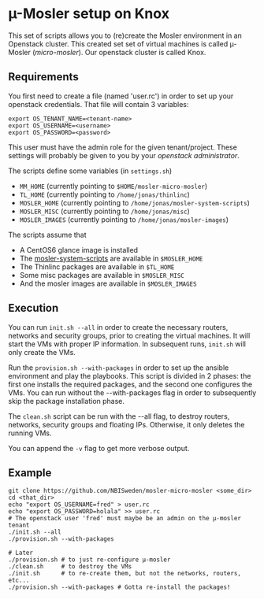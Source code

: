 # µ-Mosler setup on Knox

This set of scripts allows you to (re)create the Mosler environment in an Openstack cluster.
This created set set of virtual machines is called µ-Mosler (*micro-mosler*). Our openstack cluster is called Knox.

## Requirements
You first need to create a file (named 'user.rc') in order to set up your openstack credentials. That file will contain 3 variables:

	export OS_TENANT_NAME=<tenant-name>
	export OS_USERNAME=<username>
	export OS_PASSWORD=<password>

This user must have the admin role for the given tenant/project. These settings will probably be given to you by your _openstack administrator_.

The scripts define some variables (in `settings.sh`)
* `MM_HOME` (currently pointing to `$HOME/mosler-micro-mosler`)
* `TL_HOME` (currently pointing to `/home/jonas/thinlinc`)
* `MOSLER_HOME` (currently pointing to `/home/jonas/mosler-system-scripts`)
* `MOSLER_MISC` (currently pointing to `/home/jonas/misc`)
* `MOSLER_IMAGES` (currently pointing to `/home/jonas/mosler-images`)

The scripts assume that 
* A CentOS6 glance image is installed
* The [mosler-system-scripts](https://github.com/NBISweden/mosler-system-scripts) are available in `$MOSLER_HOME`
* The Thinlinc packages are available in `$TL_HOME`
* Some misc packages are available in `$MOSLER_MISC`
* And the mosler images are available in `$MOSLER_IMAGES`

## Execution
You can run `init.sh --all` in order to create the necessary routers,
networks and security groups, prior to creating the virtual machines.
It will start the VMs with proper IP information. In subsequent runs,
`init.sh` will only create the VMs.

Run the `provision.sh --with-packages` in order to set up the ansible
environment and play the playbooks. This script is divided in 2
phases: the first one installs the required packages, and the second
one configures the VMs. You can run without the --with-packages flag
in order to subsequently skip the package installation phase.

The `clean.sh` script can be run with the --all flag, to destroy
routers, networks, security groups and floating IPs.  Otherwise, it
only deletes the running VMs.

You can append the `-v` flag to get more verbose output.

## Example
	git clone https://github.com/NBISweden/mosler-micro-mosler <some_dir>
	cd <that_dir>
	echo "export OS_USERNAME=fred" > user.rc
	echo "export OS_PASSWORD=holala" >> user.rc
	# The openstack user 'fred' must maybe be an admin on the µ-mosler tenant
	./init.sh --all
	./provision.sh --with-packages
	
	# Later
	./provision.sh # to just re-configure µ-mosler
	./clean.sh     # to destroy the VMs
	./init.sh      # to re-create them, but not the networks, routers, etc...
	./provision.sh --with-packages # Gotta re-install the packages!
